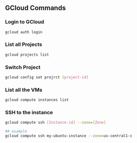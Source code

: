 ## GCloud Commands

### Login to GCloud

```bash
gcloud auth login
```

### List all Projects

```bash
gcloud projects list
```

### Switch Project

```bash
gcloud config set projrct [project-id]
```


### List all the VMs

```bash
gcloud compute instances list
```

### SSH to the instance

```bash
gcloud compute ssh [Instance-id] --zone=[Zone]

## example
gcloud compute ssh my-ubuntu-instance --zone=us-central1-c

```






